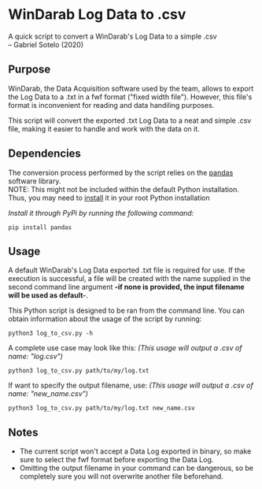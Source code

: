 # WinDarab Log Data to .csv
A quick script to convert a WinDarab's Log Data to a simple .csv\
– Gabriel Sotelo (2020)


## Purpose
WinDarab, the Data Acquisition software used by the team, allows to export the Log Data to a .txt in a fwf format ("fixed width file"). 
However, this file's format is inconvenient for reading and data handiling purposes.

This script will convert the exported .txt Log Data to a neat and simple .csv file, making it easier to handle and work with the data on it.

## Dependencies
The conversion process performed by the script relies on the [pandas](https://pypi.org/project/pandas/) software library.\
NOTE: This might not be included within the default Python installation. Thus, you may need to [install](https://pandas.pydata.org/pandas-docs/stable/getting_started/install.html)
it in your root Python installation

_Install it through PyPi by running the following command:_

```shell script
pip install pandas
```

## Usage
A default WinDarab's Log Data exported .txt file is required for use. If the execution is successful, a file will be created with the name supplied in the second command line 
argument **-if none is provided, the input filename will be used as default-**.

This Python script is designed to be ran from the command line. You can obtain information about the usage of the script by running:
```shell script
python3 log_to_csv.py -h
```


A complete use case may look like this: _(This usage will output a .csv of name: "log.csv")_
```shell script
python3 log_to_csv.py path/to/my/log.txt
```

If want to specify the output filename, use: _(This usage will output a .csv of name: "new_name.csv")_
```shell script
python3 log_to_csv.py path/to/my/log.txt new_name.csv
```


## Notes
* The current script won't accept a Data Log exported in binary, so make sure to select the fwf format before exporting the Data Log.
* Omitting the output filename in your command can be dangerous, so be completely sure you will not overwrite another file beforehand.
